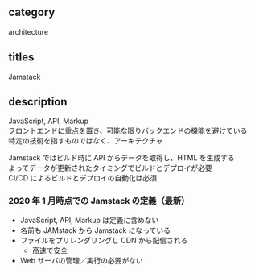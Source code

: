 ## category

architecture

## titles

Jamstack

## description

JavaScript, API, Markup  
フロントエンドに重点を置き、可能な限りバックエンドの機能を避けている  
特定の技術を指すものではなく、アーキテクチャ

Jamstack ではビルド時に API からデータを取得し、HTML を生成する  
よってデータが更新されたタイミングでビルドとデプロイが必要  
CI/CD によるビルドとデプロイの自動化は必須

### 2020 年 1 月時点での Jamstack の定義（最新）

- JavaScript, API, Markup は定義に含めない
- 名前も JAMstack から Jamstack になっている
- ファイルをプリレンダリングし CDN から配信される
  - 高速で安全
- Web サーバの管理／実行の必要がない
